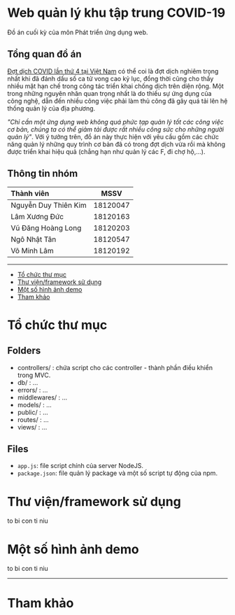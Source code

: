 # Web quản lý khu tập trung COVID-19
Đồ án cuối kỳ của môn Phát triển ứng dụng web.

## Tổng quan đồ án

[Đợt dịch COVID lần thứ 4 tại Việt Nam](https://thanhnien.vn/dot-dich-covid-19-thu-4-tai-tp-hcm-da-dien-ra-khoc-liet-nhu-the-nao-post1396393.html) có thể coi là đợt dịch nghiêm trọng nhất khi đã đánh dấu số ca tử vong cao kỷ lục, đồng thời cũng cho thấy nhiều mặt hạn chế trong công tác triển khai chống dịch trên diện rộng. Một trong những nguyên nhân quan trọng nhất là do thiếu sự ứng dụng của công nghệ, dẫn đến nhiều công việc phải làm thủ công đã gây quá tải lên hệ thống quản lý của địa phương.

*"Chỉ cần một ứng dụng web không quá phức tạp quản lý tốt các công việc cơ bản, chúng ta có thể giảm tải được rất nhiều công sức cho những người quản lý"*. Với ý tưởng trên, đồ án này thực hiện với yêu cầu gồm các chức năng quản lý những quy trình cơ bản đã có trong đợt dịch vừa rồi mà không được triển khai hiệu quả (chẳng hạn như quản lý các F, đi chợ hộ,...).

## Thông tin nhóm
|**Thành viên**|**MSSV**|
|:- | --- |
|Nguyễn Duy Thiên Kim|18120047|
|Lâm Xương Đức|18120163|
|Vũ Đăng Hoàng Long|18120203|
|Ngô Nhật Tân|18120547|
|Võ Minh Lâm|18120192|

---

<!-- toc -->

- [Tổ chức thư mục](#tổ-chức-thư-mục)
- [Thư viện/framework sử dụng](#thư-việnframework-sử-dụng)
- [Một số hình ảnh demo](#một-số-hình-ảnh-demo)
- [Tham khảo](#tham-khảo)

<!-- tocstop -->


# Tổ chức thư mục
## Folders
- controllers/ : chứa script cho các controller - thành phần điều khiển trong MVC.<br>
- db/ : ...<br>
- errors/ : ...<br>
- middlewares/ : ...<br>
- models/ : ...<br>
- public/ : ...<br>
- routes/ : ...<br>
- views/ : ...<br>

## Files
- `app.js`: file script chính của server NodeJS.<br>
- `package.json`: file quản lý package và một số script tự động của npm.<br>

# Thư viện/framework sử dụng
to bi con ti niu

# Một số hình ảnh demo
to bi con ti niu

---
# Tham khảo
